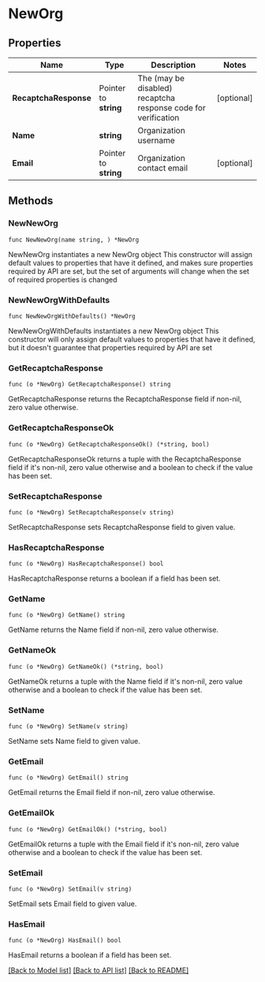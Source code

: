 # NewOrg

## Properties

Name | Type | Description | Notes
------------ | ------------- | ------------- | -------------
**RecaptchaResponse** | Pointer to **string** | The (may be disabled) recaptcha response code for verification | [optional] 
**Name** | **string** | Organization username | 
**Email** | Pointer to **string** | Organization contact email | [optional] 

## Methods

### NewNewOrg

`func NewNewOrg(name string, ) *NewOrg`

NewNewOrg instantiates a new NewOrg object
This constructor will assign default values to properties that have it defined,
and makes sure properties required by API are set, but the set of arguments
will change when the set of required properties is changed

### NewNewOrgWithDefaults

`func NewNewOrgWithDefaults() *NewOrg`

NewNewOrgWithDefaults instantiates a new NewOrg object
This constructor will only assign default values to properties that have it defined,
but it doesn't guarantee that properties required by API are set

### GetRecaptchaResponse

`func (o *NewOrg) GetRecaptchaResponse() string`

GetRecaptchaResponse returns the RecaptchaResponse field if non-nil, zero value otherwise.

### GetRecaptchaResponseOk

`func (o *NewOrg) GetRecaptchaResponseOk() (*string, bool)`

GetRecaptchaResponseOk returns a tuple with the RecaptchaResponse field if it's non-nil, zero value otherwise
and a boolean to check if the value has been set.

### SetRecaptchaResponse

`func (o *NewOrg) SetRecaptchaResponse(v string)`

SetRecaptchaResponse sets RecaptchaResponse field to given value.

### HasRecaptchaResponse

`func (o *NewOrg) HasRecaptchaResponse() bool`

HasRecaptchaResponse returns a boolean if a field has been set.

### GetName

`func (o *NewOrg) GetName() string`

GetName returns the Name field if non-nil, zero value otherwise.

### GetNameOk

`func (o *NewOrg) GetNameOk() (*string, bool)`

GetNameOk returns a tuple with the Name field if it's non-nil, zero value otherwise
and a boolean to check if the value has been set.

### SetName

`func (o *NewOrg) SetName(v string)`

SetName sets Name field to given value.


### GetEmail

`func (o *NewOrg) GetEmail() string`

GetEmail returns the Email field if non-nil, zero value otherwise.

### GetEmailOk

`func (o *NewOrg) GetEmailOk() (*string, bool)`

GetEmailOk returns a tuple with the Email field if it's non-nil, zero value otherwise
and a boolean to check if the value has been set.

### SetEmail

`func (o *NewOrg) SetEmail(v string)`

SetEmail sets Email field to given value.

### HasEmail

`func (o *NewOrg) HasEmail() bool`

HasEmail returns a boolean if a field has been set.


[[Back to Model list]](../README.md#documentation-for-models) [[Back to API list]](../README.md#documentation-for-api-endpoints) [[Back to README]](../README.md)


